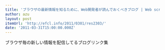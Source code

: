 ```yaml
---
title: 'ブラウザの最新情報を知るために、Web開発者が読んでおくべきブログ | Web scratch'
author: azu
layout: post
itemUrl: 'http://efcl.info/2011/0301/res2303/'
date: '2011-03-31T15:00:00.000Z'
---
```

ブラウザ毎の新しい情報を配信してるブログリンク集
